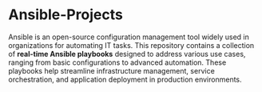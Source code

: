# Ansible-Projects
Ansible is an open-source configuration management tool widely used in organizations for automating IT tasks. This repository contains a collection of **real-time Ansible playbooks** designed to address various use cases, ranging from basic configurations to advanced automation. These playbooks help streamline infrastructure management, service orchestration, and application deployment in production environments.

